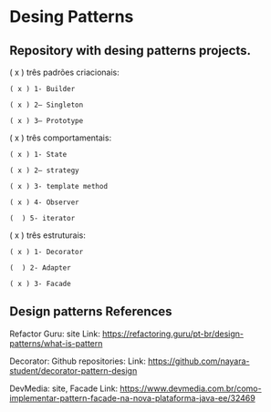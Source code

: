 <h1>Desing Patterns</h1>

<h2>Repository with desing patterns projects.</h2>

( x ) três padrões criacionais:

	( x ) 1- Builder
  
	( x ) 2– Singleton 
  
	( x ) 3– Prototype
  
  
( x ) três comportamentais:
 
  	( x ) 1- State
  
	( x ) 2– strategy
  
	( x ) 3- template method
	
	( x ) 4- Observer
	
	(  ) 5- iterator
  
  
( x ) três estruturais:

	( x ) 1- Decorator
  
	(  ) 2- Adapter
  
	( x ) 3- Facade   



<h2>Design patterns References</h2>

Refactor Guru: site Link: https://refactoring.guru/pt-br/design-patterns/what-is-pattern

Decorator: Github repositories:  Link: https://github.com/nayara-student/decorator-pattern-design

DevMedia: site, Facade Link: https://www.devmedia.com.br/como-implementar-pattern-facade-na-nova-plataforma-java-ee/32469

